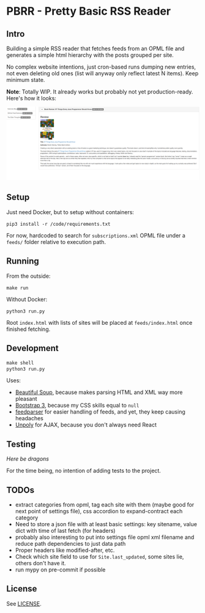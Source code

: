 # PBRR - Pretty Basic RSS Reader

## Intro

Building a simple RSS reader that fetches feeds from an OPML file and generates a simple html hierarchy with the posts grouped per site.

No complex website intentions, just cron-based runs dumping new entries, not even deleting old ones (list will anyway only reflect latest N items). Keep minimum state.


**Note**: Totally WIP. It already works but probably not yet production-ready. Here's how it looks:

![PBRR screenshot](doc/screenshot.png)

## Setup

Just need Docker, but to setup without containers:
```
pip3 install -r /code/requirements.txt
```

For now, hardcoded to search for `subscriptions.xml` OPML file under a `feeds/` folder relative to execution path.

## Running

From the outside:
```
make run
```

Without Docker:
```
python3 run.py
```

Root `index.html` with lists of sites will be placed at `feeds/index.html` once finished fetching.

## Development

```
make shell
python3 run.py
```

Uses:
- [Beautiful Soup](https://www.crummy.com/software/BeautifulSoup/), because makes parsing HTML and XML way more pleasant
- [Bootstrap 3](https://getbootstrap.com/docs/3.4/), because my CSS skills equal to `null`
- [feedparser](https://feedparser.readthedocs.io) for easier handling of feeds, and yet, they keep causing headaches
- [Unpoly](https://unpoly.com/) for AJAX, because you don't always need React

## Testing

*Here be dragons*

For the time being, no intention of adding tests to the project.

## TODOs

- extract categories from opml, tag each site with them (maybe good for next point of settings file), css accordion to expand-contract each category
- Need to store a json file with at least basic settings: key sitename, value dict with time of last fetch (for headers)
- probably also interesting to put into settings file opml xml filename and reduce path dependencies to just data path
- Proper headers like modified-after, etc.
- Check which site field to use for `Site.last_updated`, some sites lie, others don't have it.
- run mypy on pre-commit if possible

## License

See [LICENSE](LICENSE).

